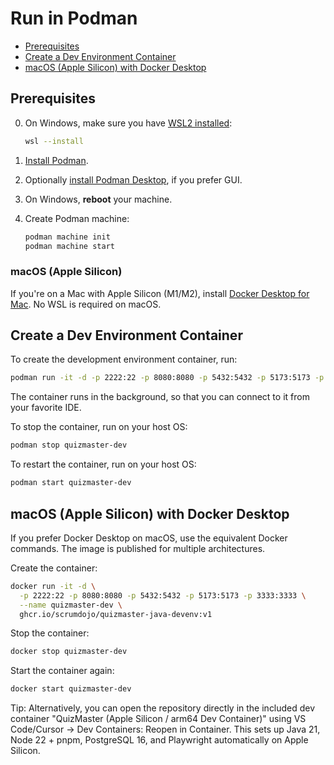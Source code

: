 # Run in Podman

- [Prerequisites](#prerequisites)
- [Create a Dev Environment Container](#create-a-dev-environment-container)
- [macOS (Apple Silicon) with Docker Desktop](#macos-apple-silicon-with-docker-desktop)

## Prerequisites

0. On Windows, make sure you have [WSL2 installed](https://learn.microsoft.com/en-us/windows/wsl/install):

    ```sh
    wsl --install
    ```

1. [Install Podman](https://podman.io/docs/installation).
2. Optionally [install Podman Desktop](https://podman-desktop.io/downloads), if you prefer GUI.
3. On Windows, **reboot** your machine.
4. Create Podman machine:

    ```sh
    podman machine init
    podman machine start
    ```

### macOS (Apple Silicon)

If you're on a Mac with Apple Silicon (M1/M2), install [Docker Desktop for Mac](https://www.docker.com/products/docker-desktop/). No WSL is required on macOS.

## Create a Dev Environment Container

To create the development environment container, run:

```sh
podman run -it -d -p 2222:22 -p 8080:8080 -p 5432:5432 -p 5173:5173 -p 3333:3333 --name quizmaster-dev ghcr.io/scrumdojo/quizmaster-java-devenv:v1
```

The container runs in the background, so that you can connect to it from your favorite IDE.

To stop the container, run on your host OS:

```sh
podman stop quizmaster-dev
```

To restart the container, run on your host OS:

```sh
podman start quizmaster-dev
```

## macOS (Apple Silicon) with Docker Desktop

If you prefer Docker Desktop on macOS, use the equivalent Docker commands. The image is published for multiple architectures.

Create the container:

```sh
docker run -it -d \
  -p 2222:22 -p 8080:8080 -p 5432:5432 -p 5173:5173 -p 3333:3333 \
  --name quizmaster-dev \
  ghcr.io/scrumdojo/quizmaster-java-devenv:v1
```

Stop the container:

```sh
docker stop quizmaster-dev
```

Start the container again:

```sh
docker start quizmaster-dev
```

Tip: Alternatively, you can open the repository directly in the included dev container "QuizMaster (Apple Silicon / arm64 Dev Container)" using VS Code/Cursor → Dev Containers: Reopen in Container. This sets up Java 21, Node 22 + pnpm, PostgreSQL 16, and Playwright automatically on Apple Silicon.
